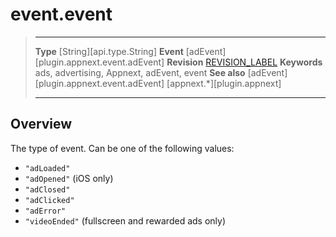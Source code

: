 # event.event

> --------------------- ------------------------------------------------------------------------------------------
> __Type__              [String][api.type.String]
> __Event__				[adEvent][plugin.appnext.event.adEvent]
> __Revision__          [REVISION_LABEL](REVISION_URL)
> __Keywords__          ads, advertising, Appnext, adEvent, event
> __See also__			[adEvent][plugin.appnext.event.adEvent]
>						[appnext.*][plugin.appnext]
> --------------------- ------------------------------------------------------------------------------------------


## Overview

The type of event. Can be one of the following values:

* `"adLoaded"`
* `"adOpened"` (iOS only)
* `"adClosed"`
* `"adClicked"`
* `"adError"`
* `"videoEnded"` (fullscreen and rewarded ads only)
